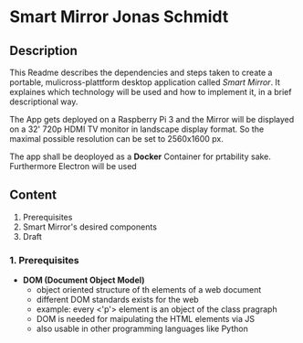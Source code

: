 # Smart Mirror Jonas Schmidt

## Description
   This Readme describes the dependencies and steps taken to create a portable, mulicross-plattform desktop application called *Smart Mirror*. It explaines which technology will be used and how to implement it, in a brief descriptional way.

   The App gets deployed on a Raspberry Pi 3 and the Mirror will be displayed on a 32' 720p HDMI TV monitor in landscape display format. So the maximal possible resolution can be set to 2560x1600 px.

   The app shall be deoployed as a **Docker** Container for prtability sake. Furthermore Electron will be used


## Content
 1. Prerequisites
 2. Smart Mirror's desired components
 3. Draft

### 1. Prerequisites
   + **DOM (Document Object Model)**
       + object oriented structure of th elements of a web document
       +  different DOM standards exists for the web
       +  example: every <'p'> element is an object of the class pragraph
       +  DOM is needed for maipulating the HTML elements via  JS
       +  also usable in other programming languages like Python